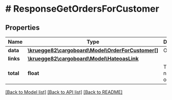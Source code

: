 # # ResponseGetOrdersForCustomer

## Properties

Name | Type | Description | Notes
------------ | ------------- | ------------- | -------------
**data** | [**\kruegge82\cargoboard\Model\OrderForCustomer[]**](OrderForCustomer.md) | Orders. | [optional]
**links** | [**\kruegge82\cargoboard\Model\HateoasLink**](HateoasLink.md) |  | [optional]
**total** | **float** | Total number of orders. | [optional]

[[Back to Model list]](../../README.md#models) [[Back to API list]](../../README.md#endpoints) [[Back to README]](../../README.md)
